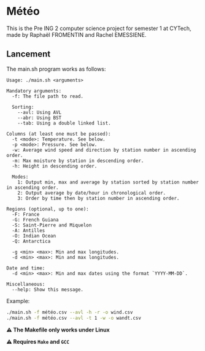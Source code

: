 # Météo

This is the Pre ING 2 computer science project for semester 1 at CYTech, made by Raphaël FROMENTIN and Rachel EMESSIENE.

## Lancement

The main.sh program works as follows:

```
Usage: ./main.sh <arguments>

Mandatory arguments:
  -f: The file path to read.

  Sorting:
    --avl: Using AVL
    --abr: Using BST
    --tab: Using a double linked list.

Columns (at least one must be passed):
  -t <mode>: Temperature. See below.
  -p <mode>: Pressure. See below.
  -w: Average wind speed and direction by station number in ascending order.
  -m: Max moisture by station in descending order.
  -h: Height in descending order.

  Modes:
    1: Output min, max and average by station sorted by station number in ascending order.
    2: Output average by date/hour in chronological order.
    3: Order by time then by station number in ascending order.

Regions (optional, up to one):
  -F: France
  -G: French Guiana
  -S: Saint-Pierre and Miquelon
  -A: Antilles
  -O: Indian Ocean
  -Q: Antarctica

  -g <min> <max>: Min and max longitudes.
  -d <min> <max>: Min and max longitudes.

Date and time:
  -d <min> <max>: Min and max dates using the format `YYYY-MM-DD`.

Miscellaneous:
  --help: Show this message.
```

Example:

```sh
./main.sh -f météo.csv --avl -h -r -o wind.csv
./main.sh -f météo.csv --avl -t 1 -w -o wandt.csv
```

**⚠️ The Makefile only works under Linux**

**⚠️ Requires `Make` and `GCC`**
